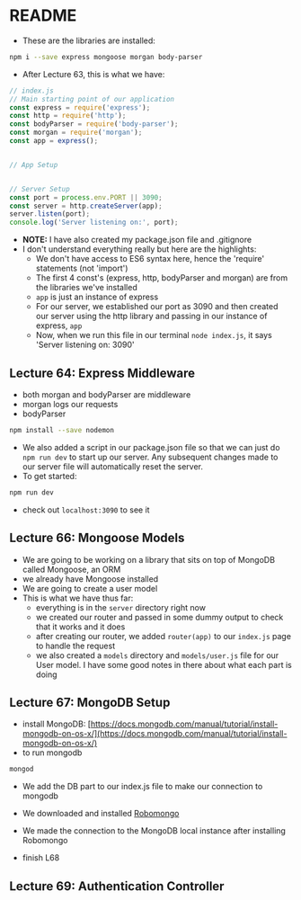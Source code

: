 # README
- These are the libraries are installed:
```sh
npm i --save express mongoose morgan body-parser
```

- After Lecture 63, this is what we have:
```js
// index.js
// Main starting point of our application
const express = require('express');
const http = require('http');
const bodyParser = require('body-parser');
const morgan = require('morgan');
const app = express();


// App Setup


// Server Setup
const port = process.env.PORT || 3090;
const server = http.createServer(app);
server.listen(port);
console.log('Server listening on:', port);
```
  - **NOTE:** I have also created my package.json file and .gitignore
- I don't understand everything really but here are the highlights:
  - We don't have access to ES6 syntax here, hence the 'require' statements (not 'import')
  - The first 4 const's (express, http, bodyParser and morgan) are from the libraries we've installed
  - `app` is just an instance of express
  - For our server, we established our port as 3090 and then created our server using the http library
  and passing in our instance of express, `app`
  - Now, when we run this file in our terminal `node index.js`, it says 'Server listening on: 3090'

## Lecture 64: Express Middleware
- both morgan and bodyParser are middleware
- morgan logs our requests
- bodyParser

```sh
npm install --save nodemon
```
- We also added a script in our package.json file so that we can just do `npm run dev` to start up our server.
Any subsequent changes made to our server file will automatically reset the server.
- To get started:
```sh
npm run dev
```
  - check out `localhost:3090` to see it

## Lecture 66: Mongoose Models
- We are going to be working on a library that sits on top of MongoDB called Mongoose, an ORM
- we already have Mongoose installed
- We are going to create a user model
- This is what we have thus far:
  - everything is in the `server` directory right now
  - we created our router and passed in some dummy output to check that it works and it does
  - after creating our router, we added `router(app)` to our `index.js` page to handle the request
  - we also created a `models` directory and `models/user.js` file for our User model.  I have some good
  notes in there about what each part is doing

## Lecture 67: MongoDB Setup
- install MongoDB: [https://docs.mongodb.com/manual/tutorial/install-mongodb-on-os-x/](https://docs.mongodb.com/manual/tutorial/install-mongodb-on-os-x/)
- to run mongodb
```sh
mongod
```
- We add the DB part to our index.js file to make our connection to mongodb
- We downloaded and installed [Robomongo](https://robomongo.org/download)
- We made the connection to the MongoDB local instance after installing Robomongo

- finish L68

## Lecture 69: Authentication Controller









